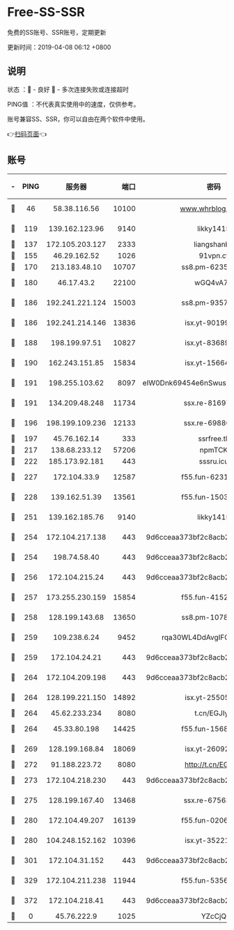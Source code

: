 # Free-SS-SSR

免费的SS账号、SSR账号，定期更新

更新时间：2019-04-08 06:12 +0800

## 说明

状态     ：🙂 - 良好 🙁 - 多次连接失败或连接超时

PING值   ：不代表真实使用中的速度，仅供参考。

账号兼容SS、SSR，你可以自由在两个软件中使用。

👉[扫码页面](https://liesauer.github.io/Free-SS-SSR/)👈

## 账号

|-|PING|服务器|端口|密码|加密方式|区域|
|:----:|:----:|:-----:|-----:|:----:|:----:|:----:|
|🙂|46|58.38.116.56|10100|www.whrblog.online|aes-256-cfb|CN|
|🙂|119|139.162.123.96|9140|likky1415|aes-256-cfb|JP|
|🙂|137|172.105.203.127|2333|liangshanbo|chacha20|JP|
|🙂|155|46.29.162.52|1026|91vpn.cf|rc4-md5|RU|
|🙂|170|213.183.48.10|10707|ss8.pm-62353163|rc4-md5|RU|
|🙂|180|46.17.43.2|22100|wGQ4vA7D|aes-256-gcm|RU|
|🙂|186|192.241.221.124|15003|ss8.pm-93570423|aes-256-cfb|US|
|🙂|186|192.241.214.146|13836|isx.yt-90199360|aes-256-cfb|US|
|🙂|188|198.199.97.51|10827|isx.yt-83689469|aes-256-cfb|US|
|🙂|190|162.243.151.85|15834|isx.yt-15664779|aes-256-cfb|US|
|🙂|191|198.255.103.62|8097|eIW0Dnk69454e6nSwuspv9DmS201tQ0D|aes-256-cfb|US|
|🙂|191|134.209.48.248|11734|ssx.re-81697761|aes-256-cfb|US|
|🙂|196|198.199.109.236|12133|ssx.re-69880169|aes-256-cfb|US|
|🙂|197|45.76.162.14|333|ssrfree.tk|rc4|SG|
|🙂|217|138.68.233.12|57206|npmTCK|rc4-md5|US|
|🙂|222|185.173.92.181|443|sssru.icu|rc4-md5|RU|
|🙂|227|172.104.33.9|12587|f55.fun-62319009|aes-256-cfb|SG|
|🙂|228|139.162.51.39|13561|f55.fun-15030529|aes-256-cfb|SG|
|🙂|251|139.162.185.76|9140|likky1415|aes-256-cfb|DE|
|🙂|254|172.104.217.138|443|9d6cceaa373bf2c8acb22e60b6a58be6|aes-256-cfb|US|
|🙂|254|198.74.58.40|443|9d6cceaa373bf2c8acb22e60b6a58be6|aes-256-cfb|US|
|🙂|256|172.104.215.24|443|9d6cceaa373bf2c8acb22e60b6a58be6|aes-256-cfb|US|
|🙂|257|173.255.230.159|15854|f55.fun-41521636|aes-256-cfb|US|
|🙂|258|128.199.143.68|13650|ss8.pm-10789087|aes-256-cfb|SG|
|🙂|259|109.238.6.24|9452|rqa30WL4DdAvgIFG6Fs3znzTa|aes-256-cfb|FR|
|🙂|259|172.104.24.21|443|9d6cceaa373bf2c8acb22e60b6a58be6|aes-256-cfb|US|
|🙂|264|172.104.209.198|443|9d6cceaa373bf2c8acb22e60b6a58be6|aes-256-cfb|US|
|🙂|264|128.199.221.150|14892|isx.yt-25505033|aes-256-cfb|SG|
|🙂|264|45.62.233.234|8080|t.cn/EGJIyrl|rc4-md5|CA|
|🙂|264|45.33.80.198|14425|f55.fun-15681985|aes-256-cfb|US|
|🙂|269|128.199.168.84|18069|isx.yt-26092069|aes-256-cfb|SG|
|🙂|272|91.188.223.72|8080|http://t.cn/EGJIyrl|rc4-md5|RU|
|🙂|273|172.104.218.230|443|9d6cceaa373bf2c8acb22e60b6a58be6|aes-256-cfb|US|
|🙂|275|128.199.167.40|13468|ssx.re-67563854|aes-256-cfb|SG|
|🙂|280|172.104.49.207|16139|f55.fun-02064603|aes-256-cfb|SG|
|🙂|280|104.248.152.162|10396|isx.yt-35221606|aes-256-cfb|SG|
|🙂|301|172.104.31.152|443|9d6cceaa373bf2c8acb22e60b6a58be6|aes-256-cfb|US|
|🙂|329|172.104.211.238|11944|f55.fun-53560857|aes-256-cfb|US|
|🙂|372|172.104.218.41|443|9d6cceaa373bf2c8acb22e60b6a58be6|aes-256-cfb|US|
|🙁|0|45.76.222.9|1025|YZcCjQ|rc4-md5|JP|
